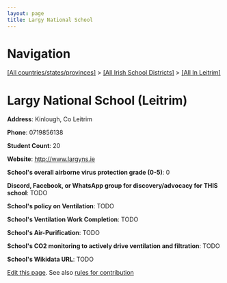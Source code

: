 ```yaml
---
layout: page
title: Largy National School
---
```

# Navigation

[[All countries/states/provinces]](../../..) > [[All Irish School Districts]](../..) > [[All In Leitrim]](..)

# Largy National School (Leitrim)

**Address**: Kinlough, Co Leitrim

**Phone**: 0719856138

**Student Count**: 20

**Website**: <http://www.largyns.ie>

**School's overall airborne virus protection grade (0-5)**: 0

**Discord, Facebook, or WhatsApp group for discovery/advocacy for THIS school**: TODO

**School's policy on Ventilation**: TODO

**School's Ventilation Work Completion**: TODO

**School's Air-Purification**: TODO

**School's CO2 monitoring to actively drive ventilation and filtration**: TODO

**School's Wikidata URL**: TODO


[Edit this page](https://github.com/ventilate-schools/Ireland/edit/main/./Leitrim/Largy_National_School.md). See also [rules for contribution](../../../contribution-rules/)